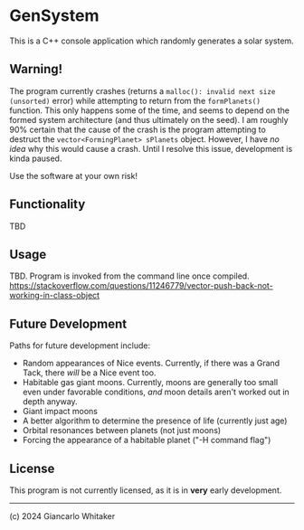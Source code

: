 # GenSystem

This is a C++ console application which randomly generates a solar system.

## Warning!

The program currently crashes (returns a ```malloc(): invalid next size (unsorted)``` error) while attempting to return from the ```formPlanets()``` function.  This only happens some of the time, and seems to depend on the formed system architecture (and thus ultimately on the seed).  I am roughly 90% certain that the cause of the crash is the program attempting to destruct the ```vector<FormingPlanet> sPlanets``` object.  However, I have *no idea* why this would cause a crash.  Until I resolve this issue, development is kinda paused.

Use the software at your own risk!

## Functionality

TBD

## Usage

TBD.  Program is invoked from the command line once compiled.
https://stackoverflow.com/questions/11246779/vector-push-back-not-working-in-class-object
## Future Development

Paths for future development include:

* Random appearances of Nice events.  Currently, if there was a Grand Tack, there *will* be a Nice event too.
* Habitable gas giant moons.  Currently, moons are generally too small even under favorable conditions, *and* moon details aren't worked out in depth anyway.
* Giant impact moons
* A better algorithm to determine the presence of life (currently just age)
* Orbital resonances between planets (not just moons)
* Forcing the appearance of a habitable planet ("-H command flag")

## License

This program is not currently licensed, as it is in **very** early development.

---

(c) 2024 Giancarlo Whitaker
